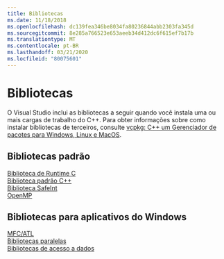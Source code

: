 ```yaml
---
title: Bibliotecas
ms.date: 11/18/2018
ms.openlocfilehash: dc139fea346be8034fa80236844abb2303fa345d
ms.sourcegitcommit: 8e285a766523e653aeeb34d412dc6f615ef7b17b
ms.translationtype: MT
ms.contentlocale: pt-BR
ms.lasthandoff: 03/21/2020
ms.locfileid: "80075601"
---
```

# <a name="libraries"></a>Bibliotecas

O Visual Studio inclui as bibliotecas a seguir quando você instala uma ou mais cargas de trabalho do C++. Para obter informações sobre como instalar bibliotecas de terceiros, consulte [vcpkg: C++ um Gerenciador de pacotes para Windows, Linux e MacOS](../build/vcpkg.md).

## <a name="standard-libraries"></a>Bibliotecas padrão

[Biblioteca de Runtime  C](../c-runtime-library/c-run-time-library-reference.md)<br/>
[Biblioteca padrão C++](../standard-library/cpp-standard-library-reference.md)<br/>
[Biblioteca SafeInt](../safeint/safeint-library.md)<br/>
[OpenMP](../parallel/openmp/openmp-in-visual-cpp.md)

## <a name="libraries-for-windows-applications"></a>Bibliotecas para aplicativos do Windows

[MFC/ATL](../mfc/mfc-and-atl.md)<br/>
[Bibliotecas paralelas](../parallel/parallel-programming-in-visual-cpp.md)<br/>
[Bibliotecas de acesso a dados](../data/data-access-in-cpp.md)
